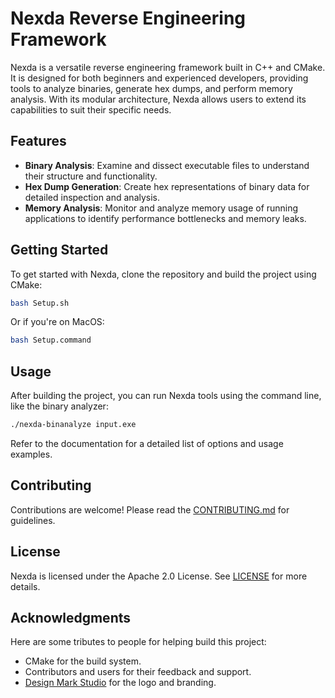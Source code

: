 # Nexda Reverse Engineering Framework

Nexda is a versatile reverse engineering framework built in C++ and CMake. It is designed for both beginners and experienced developers, providing tools to analyze binaries, generate hex dumps, and perform memory analysis. With its modular architecture, Nexda allows users to extend its capabilities to suit their specific needs.

## Features

- **Binary Analysis**: Examine and dissect executable files to understand their structure and functionality.
- **Hex Dump Generation**: Create hex representations of binary data for detailed inspection and analysis.
- **Memory Analysis**: Monitor and analyze memory usage of running applications to identify performance bottlenecks and memory leaks.

## Getting Started

To get started with Nexda, clone the repository and build the project using CMake:

```bash
bash Setup.sh
```

Or if you're on MacOS:

```bash
bash Setup.command
```

## Usage

After building the project, you can run Nexda tools using the command line, like the binary analyzer:

```bash
./nexda-binanalyze input.exe
```

Refer to the documentation for a detailed list of options and usage examples.

## Contributing

Contributions are welcome! Please read the [CONTRIBUTING.md](CONTRIBUTING.md) for guidelines.

## License

Nexda is licensed under the Apache 2.0 License. See [LICENSE](LICENSE) for more details.

## Acknowledgments

Here are some tributes to people for helping build this project:

- CMake for the build system.
- Contributors and users for their feedback and support.
- [Design Mark Studio](https://bento.me/designmarkstudio) for the logo and branding.